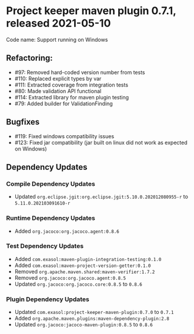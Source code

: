 # Project keeper maven plugin 0.7.1, released 2021-05-10

Code name: Support running on Windows

## Refactoring:

* #97: Removed hard-coded version number from tests
* #110: Replaced explicit types by var
* #111: Extracted coverage from integration tests
* #80: Made validation API functional
* #114: Extracted library for maven plugin testing
* #79: Added builder for ValidationFinding

## Bugfixes

* #119: Fixed windows compatibility issues
* #123: Fixed jar compatibility (jar built on linux did not work as expected on Windows)

## Dependency Updates

### Compile Dependency Updates

* Updated `org.eclipse.jgit:org.eclipse.jgit:5.10.0.202012080955-r` to `5.11.0.202103091610-r`

### Runtime Dependency Updates

* Added `org.jacoco:org.jacoco.agent:0.8.6`

### Test Dependency Updates

* Added `com.exasol:maven-plugin-integration-testing:0.1.0`
* Added `com.exasol:maven-project-version-getter:0.1.0`
* Removed `org.apache.maven.shared:maven-verifier:1.7.2`
* Removed `org.jacoco:org.jacoco.agent:0.8.5`
* Updated `org.jacoco:org.jacoco.core:0.8.5` to `0.8.6`

### Plugin Dependency Updates

* Updated `com.exasol:project-keeper-maven-plugin:0.7.0` to `0.7.1`
* Added `org.apache.maven.plugins:maven-dependency-plugin:2.8`
* Updated `org.jacoco:jacoco-maven-plugin:0.8.5` to `0.8.6`
